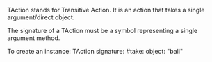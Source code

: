 TAction stands for Transitive Action. It is an action that takes a single argument/direct object.

The signature of a TAction must be a symbol representing a single argument method.

To create an instance:
TAction signature: #take: object: "ball"